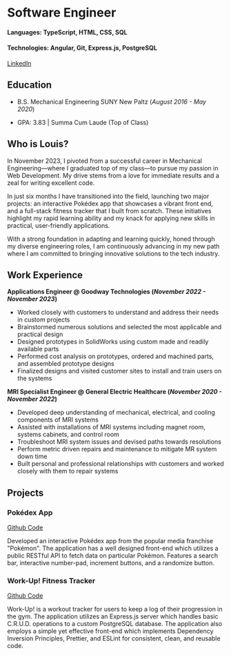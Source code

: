 # Software Engineer

#### Languages: TypeScript, HTML, CSS, SQL
#### Technologies: Angular, Git, Express.js, PostgreSQL

[LinkedIn](https://www.linkedin.com/in/louis-pate-913154127/)

## Education
- B.S. Mechanical Engineering SUNY New Paltz (_August 2016 - May 2020_)								       		

- GPA: 3.83 | Summa Cum Laude (Top of Class)

## Who is Louis?
In November 2023, I pivoted from a successful career in Mechanical Engineering—where I graduated top of my class—to pursue my passion in Web Development. My drive stems from a love for immediate results and a zeal for writing excellent code.

In just six months I have transitioned into the field, launching two major projects: an interactive Pokédex app that showcases a vibrant front end, and a full-stack fitness tracker that I built from scratch. These initiatives highlight my rapid learning ability and my knack for applying new skills in practical, user-friendly applications.

With a strong foundation in adapting and learning quickly, honed through my diverse engineering roles, I am continuously advancing in my new path where I am committed to bringing innovative solutions to the tech industry.
 

## Work Experience
**Applications Engineer @ Goodway Technologies 
(_November 2022 - November 2023_)**
- Worked closely with customers to understand and address their needs in custom projects
- Brainstormed numerous solutions and selected the most applicable and practical design
- Designed prototypes in SolidWorks using custom made and readily available parts
-  Performed cost analysis on prototypes, ordered and machined parts, and assembled prototype designs
-  Finalized designs and visited customer sites to install and train users on the systems

**MRI Specialist Engineer @ General Electric Healthcare 
(_November 2020 - November 2022_)**
- Developed deep understanding of mechanical, electrical, and cooling components of MRI systems
- Assisted with installations of MRI systems including magnet room, systems cabinets, and control room
- Troubleshoot MRI system issues and devised paths towards resolutions
- Perform metric driven repairs and maintenance to mitigate MR system down time
- Built personal and professional relationships with customers and worked closely with them to repair systems

## Projects
### Pokédex App
[Github Code](https://github.com/Lucid-17/pokedex_app)

Developed an interactive Pokédex app from the popular media franchise "Pokémon". The application has a well designed front-end which utilizes a public RESTful API to fetch data on particular Pokémon. 
Features a search bar, interactive number-pad, increment buttons, and a randomize button.  


### Work-Up! Fitness Tracker
[Github Code](https://github.com/Lucid-17/workup2)

Work-Up! is a workout tracker for users to keep a log of their progression in the gym. The application utilizes an Express.js server which handles basic C.R.U.D. operations to a custom PostgreSQL database.
The application also employs a simple yet effective front-end which implements Dependency Inversion Principles, Prettier, and ESLint for consistent, clean, and reusable code. 
